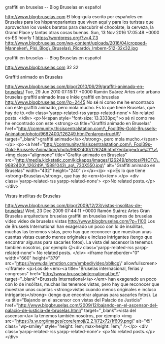 graffiti en bruselas -- Blog Bruselas en español

http://www.blogbruselas.com El blog-guía escrito por españoles en
Bruselas para los hispanoparlantes que viven aquí y para los turistas
que aprovechan los vuelos baratos para descubrir el chocolate, la
cerveza, la Grand Place y tantas otras cosas buenas. Sun, 13 Nov 2016
17:05:48 +0000 es-ES hourly 1 https://wordpress.org/?v=4.7.3
http://www.blogbruselas.com/wp-content/uploads/2016/04/cropped-Manneken\_Pis\_Blog\_Bruselas\_Ricardo\_Imbern-512-32x32.jpg

graffiti en bruselas -- Blog Bruselas en español

http://www.blogbruselas.com 32 32

Graffiti animado en Bruselas

http://www.blogbruselas.com/blog/2010/06/29/graffiti-animado-en-bruselas/
Tue, 29 Jun 2010 07:18:17 +0000 Ramón Suárez Artes arte urbano bruselas
graffiti animado Insa e Inkie graffiti en bruselas
http://www.blogbruselas.com/?p=2445 No sé ni como me he encontrado con
este graffiti animado, pero mola mucho. Es lo que tiene Bruselas, que
hay de tó.\<div class=\'yarpp-related-rss yarpp-related-none\'\> No
related posts. \</div\> \<p\>N\<span style=\"font-size: 13.3333px;\"\>o
sé ni como me he encontrado con este \<strong\>\<a title=\"Graffiti
animado en Bruselas\"
href=\"http://community.thisiscentralstation.com/\_Fool39s-Gold-Brussels-Animation/photo/9682400/126249.html?enlarge=true\#\"
target=\"\_blank\"\>graffiti animado\</a\>\</strong\>, pero mola
mucho.\</span\>\</p\> \<p\>\<a
href=\"http://community.thisiscentralstation.com/\_Fool39s-Gold-Brussels-Animation/photo/9682400/126249.html?enlarge=true\#\"\>\<img
class=\"alignnone\" title=\"Grafity animado en Bruselas\"
src=\"http://media.kickstatic.com/kickapps/images/126249/photos/PHOTO\_9682400\_126249\_15881043\_ap\_730X550.jpg\"
alt=\"Graffiti animado en Bruselas\" width=\"432\" height=\"240\"
/\>\</a\>\</p\> \<p\>Es lo que tiene \<strong\>Bruselas\</strong\>, que
hay de \<em\>tó\</em\>.\</p\> \<div class=\'yarpp-related-rss
yarpp-related-none\'\> \<p\>No related posts.\</p\> \</div\>

Vistas insólitas de Bruselas

http://www.blogbruselas.com/blog/2009/12/23/vistas-insolitas-de-bruselas/
Wed, 23 Dec 2009 07:44:11 +0000 Ramón Suárez Artes Gran Bruselas
arquitectura bruselas graffiti en bruselas imagenes de bruselas video
video de bruselas vistas http://www.blogbruselas.com/?p=1100 Los de
Brussels International han exagerado un poco con lo de insólitas, muchas
las tenemos vistas, pero hay que reconocer que muestran unas cuantas
vistas cuando menos originales e incluso intrigantes (tengo que
encontrar algunas para sacarles fotos). La vista del ascensor la tenemos
también nosotros, por ejemplo 😉\<div class=\'yarpp-related-rss
yarpp-related-none\'\> No related posts. \</div\> \<iframe
frameborder=\"0\" width=\"660\" height=\"379\"
src=\"https://www.dailymotion.com/embed/video/xblkcg\"
allowfullscreen\>\</iframe\> \<p\>Los de \<em\>\<a title=\"Bruselas
internacional, ferias y congresos\"
href=\"http://www.brusselsinternational.be/\"
target=\"\_blank\"\>Brussels International\</a\>\</em\> han exagerado un
poco con lo de insólitas, muchas las tenemos vistas, pero hay que
reconocer que muestran unas cuantas \<strong\>vistas cuando menos
originales e incluso intrigantes\</strong\> (tengo que encontrar algunas
para sacarles fotos). La \<a title=\"Bajando en el ascensor con vistas
del Palacio de Justicia\"
href=\"http://www.blogbruselas.com/2009/12/bajando-en-el-ascensor-del-palacio-de-justicia-de-bruselas.html\"
target=\"\_blank\"\>vista del ascensor\</a\> la tenemos también
nosotros, por ejemplo \<img
src=\"https://s.w.org/images/core/emoji/2.2.1/72x72/1f609.png\"
alt=\"😉\" class=\"wp-smiley\" style=\"height: 1em; max-height: 1em;\"
/\>\</p\> \<div class=\'yarpp-related-rss yarpp-related-none\'\> \<p\>No
related posts.\</p\> \</div\>
